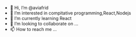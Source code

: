- 👋 Hi, I’m @aviafrid
- 👀 I’m interested in compitative programming,React,Nodejs
- 🌱 I’m currently learning React
- 💞️ I’m looking to collaborate on ...
- 📫 How to reach me ...

<!---
aviafrid781/aviafrid781 is a ✨ special ✨ repository because its `README.md` (this file) appears on your GitHub profile.
You can click the Preview link to take a look at your changes.
--->
